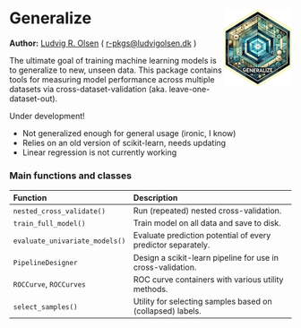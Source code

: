 # Generalize <a href='https://github.com/LudvigOlsen/generalize'><img src='generalize_242x280_250dpi.png' align="right" height="140" /></a>

**Author:** [Ludvig R. Olsen](https://www.ludvigolsen.dk/) ( <r-pkgs@ludvigolsen.dk> )

The ultimate goal of training machine learning models is to generalize to new, unseen data. This package contains tools for measuring model performance across multiple datasets via cross-dataset-validation (aka. leave-one-dataset-out).

Under development!

 - Not generalized enough for general usage (ironic, I know)
 - Relies on an old version of scikit-learn, needs updating
 - Linear regression is not currently working

### Main functions and classes

| Function                       | Description                                                                        |
|:-------------------------------|:-----------------------------------------------------------------------------------|
| `nested_cross_validate()`      | Run (repeated) nested cross-validation.                                            |
| `train_full_model()`           | Train model on all data and save to disk.                                          |
| `evaluate_univariate_models()` | Evaluate prediction potential of every predictor separately.                       |
| `PipelineDesigner`             | Design a scikit-learn pipeline for use in cross-validation.                        |
| `ROCCurve`, `ROCCurves`        | ROC curve containers with various utility methods.                                 |
| `select_samples()`             | Utility for selecting samples based on (collapsed) labels.                         |